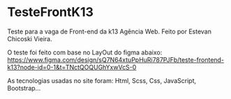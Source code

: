 # TesteFrontK13
Teste para a vaga de Front-end da k13 Agẽncia Web. Feito por Estevan Chicoski Vieira. 

O teste foi feito com base no LayOut do figma abaixo:
https://www.figma.com/design/sQ7N64xtuPpHuRi787PJFb/teste-frontend-k13?node-id=0-1&t=TNctQOQUGhYxwVcS-0

As tecnologias usadas no site foram: Html, Scss, Css, JavaScript, Bootstrap... 

